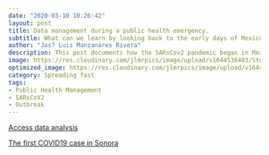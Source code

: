 ```yaml
---
date: "2020-03-10 10:26:42"
layout: post
title: Data management during a public health emergency.
subtitle: What can we learn by looking back to the early days of Mexico?s data collected about the COVID 19 outbreak? How federal and state authorities managed information dissemination to the public?  This and other issues can be analyzed by looking at the early days of this outbreak data at a local scale. 
author: "Jos? Luis Manzanares Rivera"
description: This post documents how the SARsCov2 pandemic began in Mexico. The early stages of this International public health crisis with a particular focus on Sonora, a nortern Mexican state bordering with Arizona.  
image: https://res.cloudinary.com/jlmrpics/image/upload/v1644536403/StockSnap_DHIS0YHDUP_yx4bvo.jpg
optimized_image: https://res.cloudinary.com/jlmrpics/image/upload/v1644536937/pexels-griffin-wooldridge-4000758_ynpdxf.jpg
category: Spreading fast
tags:
- Public Health Management
- SARsCoV2
- Outbreak
---
```



[Access data analysis](../assets/html/leafletmap.html)

[The first COVID19 case in Sonora](../assets/html/border.html)

